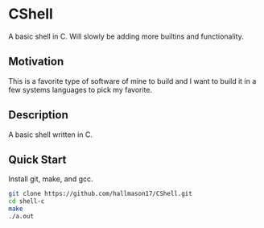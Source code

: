 # CShell

A basic shell in C.
Will slowly be adding more builtins and functionality.

## Motivation

This is a favorite type of software of mine to build and I want to build it in a few systems languages to pick my favorite.

## Description

A basic shell written in C.

## Quick Start

Install git, make, and gcc.

```bash
git clone https://github.com/hallmason17/CShell.git
cd shell-c
make
./a.out
```
